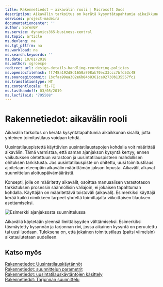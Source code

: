 ```yaml
---
title: Rakennetiedot – aikavälin rooli | Microsoft Docs
description: Aikavälin tarkoitus on kerätä kysyntätapahtumia aikaikkunan sisällä, jotta yhteinen toimitustilaus voidaan tehdä.
services: project-madeira
documentationcenter: ''
author: SorenGP
ms.service: dynamics365-business-central
ms.topic: article
ms.devlang: na
ms.tgt_pltfrm: na
ms.workload: na
ms.search.keywords: ''
ms.date: 10/01/2018
ms.author: sgroespe
redirect_url: design-details-handling-reordering-policies
ms.openlocfilehash: ff748a192d8d1650a708ab70ec33ccc7bfd53c48
ms.sourcegitcommit: 1bcfaa99ea302e6b84b8361ca02730b135557fc1
ms.translationtype: HT
ms.contentlocale: fi-FI
ms.lasthandoff: 03/08/2019
ms.locfileid: "795508"
---
```

# <a name="design-details-the-role-of-the-time-bucket"></a>Rakennetiedot: aikavälin rooli
Aikavälin tarkoitus on kerätä kysyntätapahtumia aikaikkunan sisällä, jotta yhteinen toimitustilaus voidaan tehdä.  

 Uusintatilauspistettä käyttävien uusintatilaustapojen kohdalla voit määrittää aikavälin. Tämä varmistaa, että saman ajanjakson kysyntä kertyy, ennen vaikutuksen oletettuun varastoon ja uusintatilauspisteen mahdollisen ohituksen tarkistusta. Jos uusintatilauspiste on ohitettu, uusi toimitustilaus ajoitetaan eteenpäin aikavälin määrittämän jakson lopusta. Aikavälit alkavat suunnittelun aloituspäivämäärästä.  

 Konsepti, jolle on määritetty aikavälit, osoittaa manuaalisen varastotason tarkistuksen prosessin säännöllisin väliajoin, ei jokaisen tapahtuman kohdalla. Käyttäjän on määritettävä toistoväli (aikaväli). Esimerkiksi käyttäjä kerää kaikki nimikkeen tarpeet yhdeltä toimittajalta viikoittaisen tilauksen asettamiseksi.  

 ![Esimerkki ajanjaksosta suunnittelussa](media/nav_app_supply_planning_2_reorder_cycle.png "Esimerkki ajanjaksosta suunnittelussa")  

 Aikaväliä käytetään yleensä limittäisyyden välttämiseksi. Esimerkiksi täsmäytetty kysynnän ja tarjonnan rivi, jossa aikainen kysyntä on peruutettu tai uusi luodaan. Tuloksena on, että jokainen toimitustilaus (paitsi viimeisin) aikataulutetaan uudelleen.  

## <a name="see-also"></a>Katso myös  
 [Rakennetiedot: Uusintatilauskäytännöt](design-details-reordering-policies.md)   
 [Rakennetiedot: suunnittelun parametrit](design-details-planning-parameters.md)   
 [Rakennetiedot: uusintatilauskäytäntöjen käsittely](design-details-handling-reordering-policies.md)   
 [Rakennetiedot: Tarjonnan suunnittelu](design-details-supply-planning.md)
